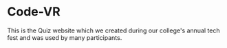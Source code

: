 # Code-VR
This is the Quiz website which we created during our college's annual tech fest and was used by many participants.
